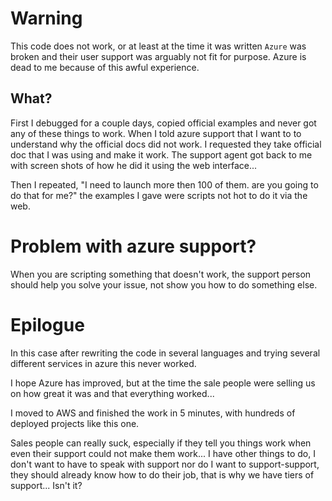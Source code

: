# Warning
This code does not work, or at least at the time it was written `Azure` was broken and their user support was arguably not fit for purpose.  Azure is dead to me because of this awful experience.


## What?
First I debugged for a couple days, copied official examples and never got any of these things to work. When I told azure support that I want to to understand why the official docs did not work.  I requested they take official doc that I was using and make it work.  The support agent got back to me with screen shots of how he did it using the web interface...

Then I repeated, "I need to launch more then 100 of them. are you going to do that for me?" the examples I gave were scripts not hot to do it via the web.

# Problem with azure support?
When you are scripting something that doesn't work, the support person should help you solve your issue, not show you how to do something else.


# Epilogue

In this case after rewriting the code in several languages and trying several different services in azure this never worked.

I hope Azure has improved, but at the time the sale people were selling us on how great it was and that everything worked...

I moved to AWS and finished the work in 5 minutes, with hundreds of deployed projects like this one.

Sales people can really suck, especially if they tell you things work when even their support could not make them work...  I have other things to do, I don't want to have to speak with support nor do I want to  support-support, they should already know how to do their job, that is why we have tiers of support... Isn't it?



